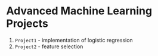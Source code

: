 # Advanced Machine Learning Projects

1. `Project1` - implementation of logistic regression 
2. `Project2` - feature selection
